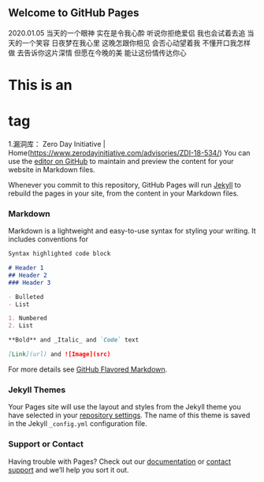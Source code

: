 ## Welcome to GitHub Pages
2020.01.05
当天的一个眼神
实在是令我心酔
听说你拒绝爱侣
我也会试着去追
当天的一个笑容
日夜梦在我心里
这晚怎跟你相见
会否心动望着我
不懂开口我怎样做
去告诉你这片深情
但愿在今晚的美
能让这份情传达你心
# This is an <h1> tag
1.漏洞库：
Zero Day Initiative | Home(https://www.zerodayinitiative.com/advisories/ZDI-18-534/)
You can use the [editor on GitHub](https://github.com/YuTing-Linux/yuting.github.io/edit/master/README.md) to maintain and preview the content for your website in Markdown files.

Whenever you commit to this repository, GitHub Pages will run [Jekyll](https://jekyllrb.com/) to rebuild the pages in your site, from the content in your Markdown files.

### Markdown

Markdown is a lightweight and easy-to-use syntax for styling your writing. It includes conventions for

```markdown
Syntax highlighted code block

# Header 1
## Header 2
### Header 3

- Bulleted
- List

1. Numbered
2. List

**Bold** and _Italic_ and `Code` text

[Link](url) and ![Image](src)
```

For more details see [GitHub Flavored Markdown](https://guides.github.com/features/mastering-markdown/).

### Jekyll Themes

Your Pages site will use the layout and styles from the Jekyll theme you have selected in your [repository settings](https://github.com/YuTing-Linux/yuting.github.io/settings). The name of this theme is saved in the Jekyll `_config.yml` configuration file.

### Support or Contact

Having trouble with Pages? Check out our [documentation](https://help.github.com/categories/github-pages-basics/) or [contact support](https://github.com/contact) and we’ll help you sort it out.
